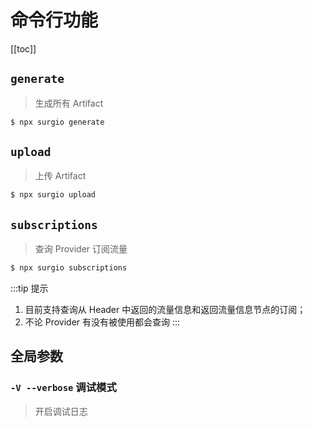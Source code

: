 # 命令行功能

[[toc]]

## `generate`

> 生成所有 Artifact

```bash
$ npx surgio generate
```

## `upload`

> 上传 Artifact

```bash
$ npx surgio upload
```

## `subscriptions`

> 查询 Provider 订阅流量

```bash
$ npx surgio subscriptions
```

:::tip 提示
1. 目前支持查询从 Header 中返回的流量信息和返回流量信息节点的订阅；
2. 不论 Provider 有没有被使用都会查询
:::

## 全局参数

### `-V --verbose` 调试模式

> 开启调试日志
